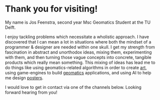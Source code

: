 # Thank you for visiting!

My name is Jos Feenstra, second year Msc Geomatics Student at the TU Delft.

I enjoy tackling problems which necessitate a wholistic approach. I have discovered that I can mean a lot in situations where both the mindset of a programmer & designer are needed within one skull. I get my strength from fascination in abstract and unorthodox ideas, mixing them, experimenting with them, and then turning those vague concepts into concrete, tangible products which really mean something. This mixing of ideas has lead me to do things like using geomatics-related algorithms in order to create [art][7], using game-engines to build [geomatics][5] applications, and using AI to help me design [posters][6]. 

I would love to get in contact via one of the channels below. Looking forward hearing from you!  

[1]: <#architecture> "link to architecture"
[2]: <#minor> "link to minor"
[3]: <#sfered> "link to sfered"
[4]: <#geomatics> "link to geomatics"
[5]: <#synthesis> "synthesis project"
[6]: <#groover> "groover"

[7]: <https://josfeenstra.nl/demo/geon/#sphericaltwo> "Demo"